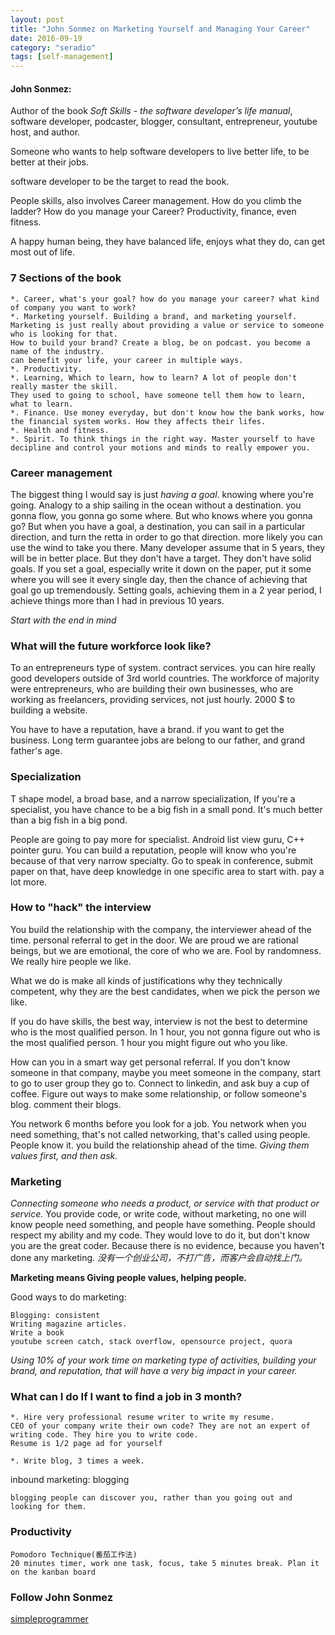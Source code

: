 ```yaml
---
layout: post
title: "John Sonmez on Marketing Yourself and Managing Your Career"
date: 2016-09-19
category: "seradio" 
tags: [self-management]
---
```


#### John Sonmez:

Author of the book *Soft Skills - the software developer’s life manual*, software developer, podcaster, blogger, consultant, entrepreneur, youtube host, and author. 

Someone who wants to help software developers to live better life, to be better at their jobs. 

software developer to be the target to read the book. 

People skills, also involves Career management. How do you climb the ladder? How do you manage your Career? Productivity, finance, even fitness.

A happy human being, they have balanced life, enjoys what they do, can get most out of life. 

### 7 Sections of the book

    *. Career, what's your goal? how do you manage your career? what kind of company you want to work? 
    *. Marketing yourself. Building a brand, and marketing yourself. 
    Marketing is just really about providing a value or service to someone who is looking for that. 
    How to build your brand? Create a blog, be on podcast. you become a name of the industry. 
    can benefit your life, your career in multiple ways. 
    *. Productivity. 
    *. Learning, Which to learn, how to learn? A lot of people don't really master the skill. 
    They used to going to school, have someone tell them how to learn, what to learn. 
    *. Finance. Use money everyday, but don't know how the bank works, how the financial system works. How they affects their lifes. 
    *. Health and fitness. 
    *. Spirit. To think things in the right way. Master yourself to have decipline and control your motions and minds to really empower you. 

### Career management 

The biggest thing I would say is just *having a goal*. knowing where you're going. 
Analogy to a ship sailing in the ocean without a destination. you gonna flow, you gonna go some where. 
But who knows where you gonna go? But when you have a goal, a destination, you can sail in a particular direction, 
and turn the retta in order to go that direction. more likely you can use the wind to take you there. 
Many developer assume that in 5 years, they will be in better place. But they don't have a target. 
They don't have solid goals. If you set a goal, especially write it down on the paper, 
put it some where you will see it every single day, then the chance of achieving that goal go up tremendously. 
Setting goals, achieving them in a 2 year period, I achieve things more than I had in previous 10 years. 

*Start with the end in mind*

### What will the future workforce look like?

To an entrepreneurs type of system. contract services. you can hire really good developers outside of 3rd world countries. 
The workforce of majority were entrepreneurs, who are building their own businesses, 
who are working as freelancers, providing services, not just hourly.
2000 $ to building a website. 

You have to have a reputation, have a brand. if you want to get the business. 
Long term guarantee jobs are belong to our father, and grand father's age. 

### Specialization

T shape model, a broad base, and a narrow  specialization, 
If you're a specialist, you have chance to be a big fish in a small pond. 
It's much better than a big fish in a big pond. 

People are going to pay more for specialist. Android list view guru, C++ pointer guru. 
You can build a reputation, people will know who you're because of that very narrow specialty. 
Go to speak in conference, submit paper on that, have deep knowledge in one specific area to start with. pay a lot more. 

### How to "hack" the interview

You build the relationship with the company, the interviewer ahead of the time. personal referral to get in the door. 
We are proud we are rational beings, but we are emotional, the core of who we are. Fool by randomness. We really hire people we like. 
    
What we do is make all kinds of justifications why they technically competent, why they are the best candidates, 
when we pick the person we like. 

If you do have skills, the best way, interview is not the best to determine who is the most qualified person. 
In 1 hour, you not gonna figure out who is the most qualified person. 1 hour you might figure out who you like. 

How can you in a smart way get personal referral. If you don't know someone in that company, 
maybe you meet someone in the company, start to go to user group they go to. 
Connect to linkedin, and ask buy a cup of coffee. Figure out ways to make some relationship, or follow someone's blog. comment their blogs. 

You network 6 months before you look for a job. 
You network when you need something, that's not called networking, that's called using people. 
People know it. you build the relationship ahead of the time. *Giving them values first, and then ask.* 

### Marketing

*Connecting someone who needs a product, or service with that product or service.* 
You provide code, or write code, without marketing, no one will know people need something, and people have something. 
People should respect my ability and my code. They would love to do it, but don't know you are the great coder. 
Because there is no evidence, because you haven't done any marketing. *没有一个创业公司，不打广告，而客户会自动找上门。* 

**Marketing means Giving people values, helping people.**

Good ways to do marketing:

    Blogging: consistent
    Writing magazine articles. 
    Write a book 
    youtube screen catch, stack overflow, opensource project, quora 

*Using 10% of your work time on marketing type of activities, building your brand, and reputation, that will have a very big impact in your career.*


### What can I do If I want to find a job in 3 month?

    *. Hire very professional resume writer to write my resume. 
    CEO of your company write their own code? They are not an expert of writing code. They hire you to write code. 
    Resume is 1/2 page ad for yourself

    *. Write blog, 3 times a week. 

inbound marketing: blogging

    blogging people can discover you, rather than you going out and looking for them. 

### Productivity

    Pomodoro Technique(番茄工作法)
    20 minutes timer, work one task, focus, take 5 minutes break. Plan it on the kanban board

### Follow John Sonmez

[simpleprogrammer](https://simpleprogrammer.com/)
